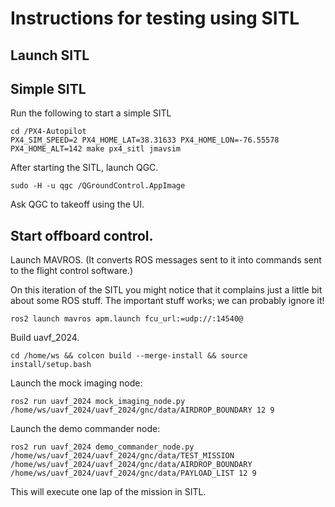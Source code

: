 # Instructions for testing using SITL

## Launch SITL

## Simple SITL

Run the following to start a simple SITL

```
cd /PX4-Autopilot
PX4_SIM_SPEED=2 PX4_HOME_LAT=38.31633 PX4_HOME_LON=-76.55578 PX4_HOME_ALT=142 make px4_sitl jmavsim
```

After starting the SITL, launch QGC.

```
sudo -H -u qgc /QGroundControl.AppImage
```

Ask QGC to takeoff using the UI.



## Start offboard control.

Launch MAVROS. (It converts ROS messages sent to it into commands sent to the flight control software.)

On this iteration of the SITL you might notice that it complains just a little bit about some ROS stuff. The important stuff works; we can probably ignore it!

```
ros2 launch mavros apm.launch fcu_url:=udp://:14540@
```

Build uavf_2024.

```
cd /home/ws && colcon build --merge-install && source install/setup.bash
```

Launch the mock imaging node:
```
ros2 run uavf_2024 mock_imaging_node.py /home/ws/uavf_2024/uavf_2024/gnc/data/AIRDROP_BOUNDARY 12 9
```

Launch the demo commander node:
```
ros2 run uavf_2024 demo_commander_node.py /home/ws/uavf_2024/uavf_2024/gnc/data/TEST_MISSION /home/ws/uavf_2024/uavf_2024/gnc/data/AIRDROP_BOUNDARY /home/ws/uavf_2024/uavf_2024/gnc/data/PAYLOAD_LIST 12 9
```

This will execute one lap of the mission in SITL.

